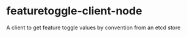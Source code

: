 featuretoggle-client-node
=========================

A client to get feature toggle values by convention from an etcd store
